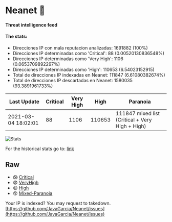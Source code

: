 # Neanet :hocho:
#### Threat intelligence feed
#### The stats:

- Direcciones IP con mala reputacion analizadas: 1691882 (100%)
- Direcciones IP determinadas como 'Critical':  88 (0.00520130836548%)
- Direcciones IP determinadas como 'Very High':  1106 (0.0653709892297%)
- Direcciones IP determinadas como 'High':  110653 (6.54023152915)
- Total de direcciones IP indexadas en Neanet:  111847 (6.61080382674%)
- Total de direcciones IP descartadas en Neanet:  1580035 (93.3891961733%)

| Last Update | Critical | Very High | High | Paranoia |
| --- | --- | --- | --- | --- |
| 2021-03-04 18:02:01 | 88 | 1106 | 110653 | 111847 mixed list (Critical + Very High + High)|

![Stats](https://docs.google.com/spreadsheets/d/e/2PACX-1vSnaNMIXVabIpDJjufMlzH7poXnshF3mgd8Is1g9ytUEzVsP5my4Trn8f-xkoLLQ38xpL3HtmUexLo6/pubchart?oid=501124687&format=image)

For the historical stats go to: [link](/stats.csv)
## Raw
- :scream: [Critical](https://raw.githubusercontent.com/JavaGarcia/Neanet/master/blacklists/neanet_critical.txt)
- :fearful: [VeryHigh](https://raw.githubusercontent.com/JavaGarcia/Neanet/master/blacklists/neanet_veryHigh.txtt)
- :frowning: [High](https://raw.githubusercontent.com/JavaGarcia/Neanet/master/blacklists/neanet_high.txt)
- :dizzy_face: [Mixed-Paranoia](https://raw.githubusercontent.com/JavaGarcia/Neanet/master/blacklists/neanet_all.txt)


Your IP is indexed? You may request to takedown. [https://github.com/JavaGarcia/Neanet/issues](https://github.com/JavaGarcia/Neanet/issues)

















































































































































































































































































































































































































































































































































































































































































































































































































































































































































































































































































































































































































































































































































































































































































































































































































































































































































































































































































































































































































































































































































































































































































































































































































































































































































































































































































































































































































































































































































































































































































































































































































































































































































































































































































































































































































































































































































































































































































































































































































































































































































































































































































































































































































































































































































































































































































































































































































